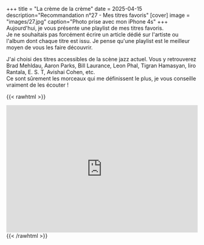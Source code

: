 +++
title = "La crème de la crème"
date = 2025-04-15
description="Recommandation n°27 - Mes titres favoris"
[cover]
image = "images/27.jpg"
caption="Photo prise avec mon iPhone 4s"
+++
Aujourd'hui, je vous présente une playlist de mes titres favoris.  
Je ne souhaitais pas forcément écrire un article dédié sur l'artiste ou l'album dont chaque titre est issu. Je pense qu'une playlist est le meilleur moyen de vous les faire découvrir.  

J'ai choisi des titres accessibles de la scène jazz actuel. Vous y retrouverez Brad Mehldau, Aaron Parks, Bill Laurance, Leon Phal, Tigran Hamasyan, Iiro Rantala, E. S. T, Avishai Cohen, etc.  
Ce sont sûrement les morceaux qui me définissent le plus, je vous conseille vraiment de les écouter !

{{< rawhtml >}}
<div style="max-width:100%;"><div style="position:relative;padding-bottom:calc(56.25% + 52px);height: 0;"><iframe style="position:absolute;top:0;left:0;" width="100%" height="100%" src="https://odesli.co/embed/?url=https%3A%2F%2Fplaylist.link%2Ffav&theme=light" frameborder="0" allowfullscreen sandbox="allow-same-origin allow-scripts allow-presentation allow-popups allow-popups-to-escape-sandbox" allow="clipboard-read; clipboard-write"></iframe></div></div>
{{< /rawhtml >}}